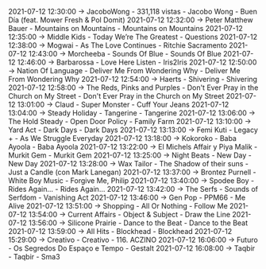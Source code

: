 2021-07-12 12:30:00 -> JacoboWong - 331,118 vistas - Jacobo Wong - Buen Día (feat. Mower Fresh & Pol Domit)
2021-07-12 12:32:00 -> Peter Matthew Bauer - Mountains on Mountains - Mountains on Mountains
2021-07-12 12:35:00 -> Middle Kids - Today We’re The Greatest - Questions
2021-07-12 12:38:00 -> Mogwai - As The Love Continues - Ritchie Sacramento
2021-07-12 12:43:00 -> Morcheeba - Sounds Of Blue - Sounds Of Blue
2021-07-12 12:46:00 -> Barbarossa - Love Here Listen - Iris2Iris
2021-07-12 12:50:00 -> Nation Of Language - Deliver Me From Wondering Why - Deliver Me From Wondering Why
2021-07-12 12:54:00 -> Haerts - Shivering - Shivering
2021-07-12 12:58:00 -> The Reds, Pinks and Purples - Don't Ever Pray in the Church on My Street - Don't Ever Pray in the Church on My Street
2021-07-12 13:01:00 -> Claud - Super Monster - Cuff Your Jeans
2021-07-12 13:04:00 -> Steady Holiday - Tangerine - Tangerine
2021-07-12 13:06:00 -> The Hold Steady - Open Door Policy - Family Farm
2021-07-12 13:10:00 -> Yard Act - Dark Days - Dark Days
2021-07-12 13:13:00 -> Femi Kuti - Legacy + - As We Struggle Everyday
2021-07-12 13:18:00 -> Kokoroko - Baba Ayoola - Baba Ayoola
2021-07-12 13:22:00 -> El Michels Affair y Piya Malik - Murkit Gem - Murkit Gem
2021-07-12 13:25:00 -> Night Beats - New Day - New Day
2021-07-12 13:28:00 -> Wax Tailor - The Shadow of their suns - Just a Candle (con Mark Lanegan)
2021-07-12 13:37:00 -> Brontez Purnell - White Boy Music - Forgive Me, Philip
2021-07-12 13:40:00 -> Spodee Boy - Rides Again... - Rides Again...
2021-07-12 13:42:00 -> The Serfs - Sounds of Serfdom - Vanishing Act
2021-07-12 13:46:00 -> Gen Pop - PPM66 - Me Alive
2021-07-12 13:51:00 -> Shopping - All Or Nothing - Follow Me
2021-07-12 13:54:00 -> Current Affairs - Object & Subject - Draw the Line
2021-07-12 13:56:00 -> Silicone Prairie - Dance to the Beat - Dance to the Beat
2021-07-12 13:59:00 -> All Hits - Blockhead - Blockhead
2021-07-12 15:29:00 -> Creativo - Creativo - 116. ACZINO
2021-07-12 16:06:00 -> Futuro - Os Segredos Do Espaço e Tempo - Gestalt
2021-07-12 16:08:00 -> Taqbir - Taqbir - Sma3
